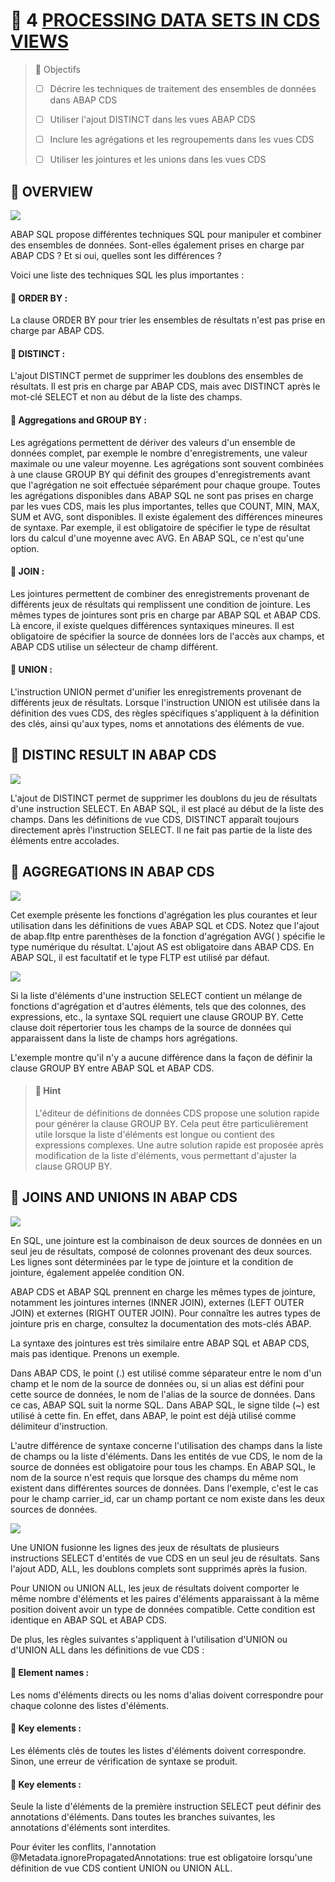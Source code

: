 # 🌸 4 [PROCESSING DATA SETS IN CDS VIEWS](https://learning.sap.com/learning-journeys/acquire-core-abap-skills/including-aggregations-joins-and-unions-in-cds-views_fa94fdc8-20e2-4fb4-b980-5323314a47bf)

> 🌺 Objectifs
>
> - [ ] Décrire les techniques de traitement des ensembles de données dans ABAP CDS
>
> - [ ] Utiliser l'ajout DISTINCT dans les vues ABAP CDS
>
> - [ ] Inclure les agrégations et les regroupements dans les vues CDS
>
> - [ ] Utiliser les jointures et les unions dans les vues CDS

## 🌸 OVERVIEW

![](./assets/01DatasetsinCDSOverview_001.png)

ABAP SQL propose différentes techniques SQL pour manipuler et combiner des ensembles de données. Sont-elles également prises en charge par ABAP CDS ? Et si oui, quelles sont les différences ?

Voici une liste des techniques SQL les plus importantes :

#### 💮 **ORDER BY** :

La clause ORDER BY pour trier les ensembles de résultats n'est pas prise en charge par ABAP CDS.

#### 💮 **DISTINCT** :

L'ajout DISTINCT permet de supprimer les doublons des ensembles de résultats. Il est pris en charge par ABAP CDS, mais avec DISTINCT après le mot-clé SELECT et non au début de la liste des champs.

#### 💮 **Aggregations and GROUP BY** :

Les agrégations permettent de dériver des valeurs d'un ensemble de données complet, par exemple le nombre d'enregistrements, une valeur maximale ou une valeur moyenne. Les agrégations sont souvent combinées à une clause GROUP BY qui définit des groupes d'enregistrements avant que l'agrégation ne soit effectuée séparément pour chaque groupe. Toutes les agrégations disponibles dans ABAP SQL ne sont pas prises en charge par les vues CDS, mais les plus importantes, telles que COUNT, MIN, MAX, SUM et AVG, sont disponibles. Il existe également des différences mineures de syntaxe. Par exemple, il est obligatoire de spécifier le type de résultat lors du calcul d'une moyenne avec AVG. En ABAP SQL, ce n'est qu'une option.

#### 💮 **JOIN** :

Les jointures permettent de combiner des enregistrements provenant de différents jeux de résultats qui remplissent une condition de jointure. Les mêmes types de jointures sont pris en charge par ABAP SQL et ABAP CDS. Là encore, il existe quelques différences syntaxiques mineures. Il est obligatoire de spécifier la source de données lors de l'accès aux champs, et ABAP CDS utilise un sélecteur de champ différent.

#### 💮 **UNION** :

L'instruction UNION permet d'unifier les enregistrements provenant de différents jeux de résultats. Lorsque l'instruction UNION est utilisée dans la définition des vues CDS, des règles spécifiques s'appliquent à la définition des clés, ainsi qu'aux types, noms et annotations des éléments de vue.

## 🌸 DISTINC RESULT IN ABAP CDS

![](./assets/02DDatasetsinCDSExamples_001.png)

L'ajout de DISTINCT permet de supprimer les doublons du jeu de résultats d'une instruction SELECT. En ABAP SQL, il est placé au début de la liste des champs. Dans les définitions de vue CDS, DISTINCT apparaît toujours directement après l'instruction SELECT. Il ne fait pas partie de la liste des éléments entre accolades.

## 🌸 AGGREGATIONS IN ABAP CDS

![](./assets/02DDatasetsinCDSExamples_002.png)

Cet exemple présente les fonctions d'agrégation les plus courantes et leur utilisation dans les définitions de vues ABAP SQL et CDS. Notez que l'ajout de abap.fltp entre parenthèses de la fonction d'agrégation AVG( ) spécifie le type numérique du résultat. L'ajout AS est obligatoire dans ABAP CDS. En ABAP SQL, il est facultatif et le type FLTP est utilisé par défaut.

![](./assets/02DDatasetsinCDSExamples_003.png)

Si la liste d'éléments d'une instruction SELECT contient un mélange de fonctions d'agrégation et d'autres éléments, tels que des colonnes, des expressions, etc., la syntaxe SQL requiert une clause GROUP BY. Cette clause doit répertorier tous les champs de la source de données qui apparaissent dans la liste de champs hors agrégations.

L'exemple montre qu'il n'y a aucune différence dans la façon de définir la clause GROUP BY entre ABAP SQL et ABAP CDS.

> #### 🍧 Hint
>
> L'éditeur de définitions de données CDS propose une solution rapide pour générer la clause GROUP BY. Cela peut être particulièrement utile lorsque la liste d'éléments est longue ou contient des expressions complexes. Une autre solution rapide est proposée après modification de la liste d'éléments, vous permettant d'ajuster la clause GROUP BY.

## 🌸 JOINS AND UNIONS IN ABAP CDS

![](./assets/02DDatasetsinCDSExamples_004.png)

En SQL, une jointure est la combinaison de deux sources de données en un seul jeu de résultats, composé de colonnes provenant des deux sources. Les lignes sont déterminées par le type de jointure et la condition de jointure, également appelée condition ON.

ABAP CDS et ABAP SQL prennent en charge les mêmes types de jointure, notamment les jointures internes (INNER JOIN), externes (LEFT OUTER JOIN) et externes (RIGHT OUTER JOIN). Pour connaître les autres types de jointure pris en charge, consultez la documentation des mots-clés ABAP.

La syntaxe des jointures est très similaire entre ABAP SQL et ABAP CDS, mais pas identique. Prenons un exemple.

Dans ABAP CDS, le point (.) est utilisé comme séparateur entre le nom d'un champ et le nom de la source de données ou, si un alias est défini pour cette source de données, le nom de l'alias de la source de données. Dans ce cas, ABAP SQL suit la norme SQL. Dans ABAP SQL, le signe tilde (~) est utilisé à cette fin. En effet, dans ABAP, le point est déjà utilisé comme délimiteur d'instruction.

L'autre différence de syntaxe concerne l'utilisation des champs dans la liste de champs ou la liste d'éléments. Dans les entités de vue CDS, le nom de la source de données est obligatoire pour tous les champs. En ABAP SQL, le nom de la source n'est requis que lorsque des champs du même nom existent dans différentes sources de données. Dans l'exemple, c'est le cas pour le champ carrier_id, car un champ portant ce nom existe dans les deux sources de données.

![](./assets/02DDatasetsinCDSExamples_005.png)

Une UNION fusionne les lignes des jeux de résultats de plusieurs instructions SELECT d'entités de vue CDS en un seul jeu de résultats. Sans l'ajout ADD, ALL, les doublons complets sont supprimés après la fusion.

Pour UNION ou UNION ALL, les jeux de résultats doivent comporter le même nombre d'éléments et les paires d'éléments apparaissant à la même position doivent avoir un type de données compatible. Cette condition est identique en ABAP SQL et ABAP CDS.

De plus, les règles suivantes s'appliquent à l'utilisation d'UNION ou d'UNION ALL dans les définitions de vue CDS :

#### 💮 **Element names** :

Les noms d'éléments directs ou les noms d'alias doivent correspondre pour chaque colonne des listes d'éléments.

#### 💮 **Key elements** :

Les éléments clés de toutes les listes d'éléments doivent correspondre. Sinon, une erreur de vérification de syntaxe se produit.

#### 💮 **Key elements** :

Seule la liste d'éléments de la première instruction SELECT peut définir des annotations d'éléments. Dans toutes les branches suivantes, les annotations d'éléments sont interdites.

Pour éviter les conflits, l'annotation @Metadata.ignorePropagatedAnnotations: true est obligatoire lorsqu'une définition de vue CDS contient UNION ou UNION ALL.
